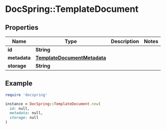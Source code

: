 # DocSpring::TemplateDocument

## Properties

| Name | Type | Description | Notes |
| ---- | ---- | ----------- | ----- |
| **id** | **String** |  |  |
| **metadata** | [**TemplateDocumentMetadata**](TemplateDocumentMetadata.md) |  |  |
| **storage** | **String** |  |  |

## Example

```ruby
require 'docspring'

instance = DocSpring::TemplateDocument.new(
  id: null,
  metadata: null,
  storage: null
)
```

